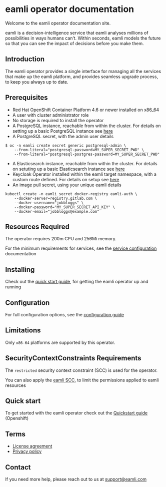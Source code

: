 # eamli operator documentation

Welcome to the eamli operator documentation site.

eamli is a decision-intelligence service that eamli analyses millions of possibilities in ways humans can’t. Within seconds, eamli models the future so that you can see the impact of decisions before you make them.

## Introduction
The eamli operator provides a single interface for managing all the services that make up the eamli platform, and provides seamless upgrade process, to keep you always up to date.

## Prerequisites
* Red Hat OpenShift Container Platform 4.6 or newer installed on x86_64
* A user with cluster administrator role
* No storage is required to install the operator
* A PostgreSQL instance, reachable from within the cluster. For details on setting up a basic PostgreSQL instance see [here](https://whitespaceventures.github.io/eamli-operator-docs/Postgresql.html)
* A PostgreSQL secret, with the admin user details
```
$ oc -n eamli create secret generic postgresql-admin \
    --from-literal="postgresql-password=MY_SUPER_SECRET_PWD" \
    --from-literal="postgresql-postgres-password=MY_SUPER_SECRET_PWD"
```
* A Elasticsearch instance, reachable from within the cluster. For details on setuting up a basic Elasticsearch instance see [here](https://whitespaceventures.github.io/eamli-operator-docs/Elasticsearch.html)
* Keycloak Operator installed within the eamli target namespace, with a custom route defined. For details on setup see [here](https://whitespaceventures.github.io/eamli-operator-docs/Keycloak.html)
* An image pull secret, using your unique eamli details
```
kubectl create -n eamli secret docker-registry eamli-auth \
    --docker-server=registry.gitlab.com \
    --docker-username="jobbloggs" \
    --docker-password="MY_SUPER_SECRET_API_KEY" \
    --docker-email="jobbloggs@example.com"
```

## Resources Required
The operator requires 200m CPU and 256Mi memory.

For the minimum requirements for services, see the [service configuration](https://eamli.com/config) documentation

## Installing
Check out the [quick start guide](https://eamli.com/quickstart), for getting the eamli operator up and running

## Configuration
For full configuration options, see the [configuration guide](https://eamli.com/config)

## Limitations
Only `x86-64` platforms are supported by this operator.

## SecurityContextConstraints Requirements
The `restricted` security context constraint (SCC) is used for the operator.

You can also apply the [eamli SCC](https://whitespaceventures.github.io/eamli-operator-docs/SCC.html), to limit the permissions applied to eamli resources

## Quick start
To get started with the eamli operator check out the [Quickstart guide](/QuickStart.md) (Openshift)

## Terms
* [License agreement](https://eamli.com/eula)
* [Privacy policy](https://eamli.com/privacy-policy)

## Contact
If you need more help, please reach out to us at support@eamli.com
